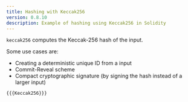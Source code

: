 ```yaml
---
title: Hashing with Keccak256
version: 0.8.10
description: Example of hashing using Keccak256 in Solidity
---
```


`keccak256` computes the Keccak-256 hash of the input.

Some use cases are:

- Creating a deterministic unique ID from a input
- Commit-Reveal scheme
- Compact cryptographic signature (by signing the hash instead of a larger input)

```solidity
{{{Keccak256}}}
```
